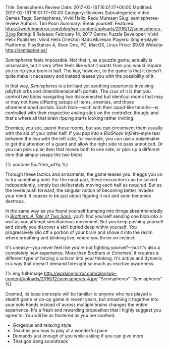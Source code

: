 Title: Semispheres Review
Date: 2017-02-16T16:01:17+00:00
Modified: 2017-02-16T16:01:17+00:00
Category: Reviews
Subcategories: Video Games
Tags: Semispheres, Vivid Helix, Radu Muresan
Slug: semispheres-review
Authors: Tim Poon
Summary: Break yourself.
Featured: https://workingmirror.com/blog/wp-content/uploads/2016/12/semispheres-3.jpg
Rating: 8
Release: February 14, 2017
Genre: Puzzle
Developer: Vivid Helix
Publisher: Vivid Helix
Director: Radu Muresan
Players: Single-player
Platforms: PlayStation 4, Xbox One, PC, MacOS, Linux
Price: $9.99
Website: http://semispher.es/

*Semispheres* feels impossible. Not that it, as a puzzle game, actually is unsolvable, but it very often feels like what it wants from you would require you to rip your brain in half. The key, however, to the game is that it doesn't quite make it necessary and instead teases you with the possibility of it.

In that way, *Semispheres* is a brilliant yet soothing experience involving jellyfish orbs and (interdimensional?) portals. The crux of it is that you control two blobs navigating two disconnected but identical rooms that may or may not have differing setups of items, enemies, and those aforementioned portals. Each blob—each with their squid-like tendrils—is controlled with their respective analog stick on the controller, though, and that's where all that brain ripping starts looking rather inviting.

Enemies, you see, patrol these rooms, but you can circumvent them usually with the aid of your other half. If you pop into a *BioShock Infinite*-style tear between the two with the left side, for example, you can use a noisemaker to get the attention of a guard and allow the right side to pass unnoticed. Or you can pick up an item that moves both to one side, or pick up a different item that simply swaps the two blobs.

{% youtube 5pJYnm_xdYg %}

Through these tactics and armaments, the game teases you. It eggs you on to try something bold. For the most part, these encounters can be solved independently, simply but deliberately moving each half as required. But as the levels push forward, the singular notion of becoming better invades your mind. It ceases to be just about figuring it out and soon becomes dextrous.

In the same way as you found yourself bumping into things absentmindedly in *[Brothers: A Tale of Two Sons](http://www.platformnation.com/2013/09/18/brothers-a-tale-of-two-sons-review-split-halves/)*, you'll find yourself sending one blob into a wall as you attempt simultaneous movement. But you keep pushing yourself and slowly you discover a skill buried deep within yourself. You progressively silo off a portion of your brain and shove it into the realm where breathing and blinking live, where you thrive on instinct.

It's uneasy—you never feel like you're *not* fighting yourself—but it's also a completely new experience. More than *Brothers* or *Entwined*, it requires a different type of forcing a schism into your thinking. It's active and dynamic in a way that doesn't demand foresight so much as reactive awareness.

{% img full-image http://workingmirror.com/blog/wp-content/uploads/2016/12/semispheres-4.jpg "Semispheres" "Semispheres" %}

Granted, its base concepts will be familiar to anyone who has played a stealth game or co-op game in recent years, but smashing it together into your solo hands instead of across multiple brains changes the entire experience. It's a fresh and rewarding proposition that I highly suggest you agree to. You will be as flustered as you are soothed.

+ Gorgeous and relaxing style
+ Teaches you how to play at a wonderful pace
+ Demands just enough of you while asking if you can give more
+ That god dang soundtrack
